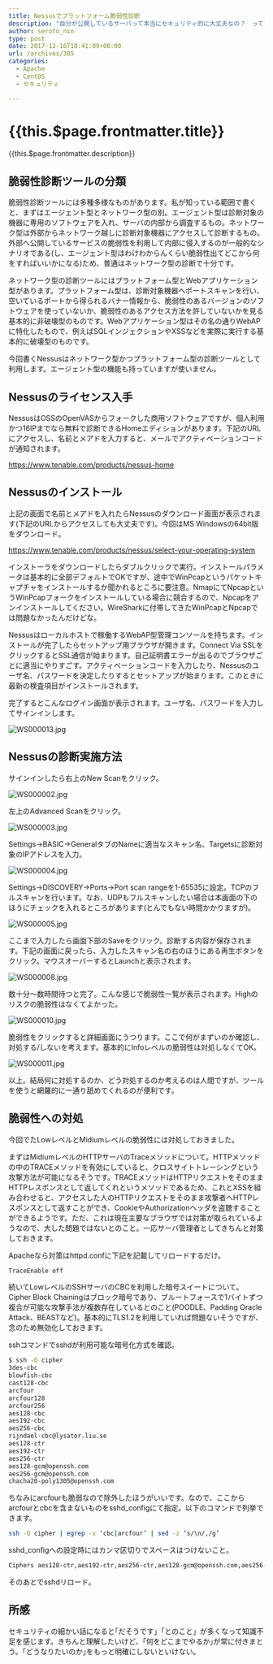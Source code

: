 ```yaml
---
title: Nessusでプラットフォーム脆弱性診断
description: "自分が公開しているサーバって本当にセキュリティ的に大丈夫なの？　っていう不安は常についてまわるものです。自身のサーバがうんぬんはもちろん、最悪攻撃の踏台にされて他者にも迷惑をかける可能性があります。というわけで今回はNessusという脆弱性診断ツールを利用してこのワードプレスサーバを診断してみます。"
author: seroto_nin
type: post
date: 2017-12-16T18:41:09+00:00
url: /archives/305
categories:
  - Apache
  - CentOS
  - セキュリティ

---
```

# {{this.$page.frontmatter.title}}

<Date/><ShowCategoriesOfPost/>

{{this.$page.frontmatter.description}}

<!--more-->

## 脆弱性診断ツールの分類

脆弱性診断ツールには多種多様なものがあります。私が知っている範囲で書くと、まずはエージェント型とネットワーク型の別。エージェント型は診断対象の機器に専用のソフトウェアを入れ、サーバの内部から調査するもの。ネットワーク型は外部からネットワーク越しに診断対象機器にアクセスして診断するもの。外部へ公開しているサービスの脆弱性を利用して内部に侵入するのが一般的なシナリオである(し、エージェント型はわけわからんくらい脆弱性出てどこから何をすればいいかになる)ため、普通はネットワーク型の診断で十分です。

ネットワーク型の診断ツールにはプラットフォーム型とWebアプリケーション型があります。プラットフォーム型は、診断対象機器へポートスキャンを行い、空いているポートから得られるバナー情報から、脆弱性のあるバージョンのソフトウェアを使っていないか、脆弱性のあるアクセス方法を許していないかを見る基本的に非破壊型のものです。Webアプリケーション型はその名の通りWebAPに特化したもので、例えばSQLインジェクションやXSSなどを実際に実行する基本的に破壊型のものです。

今回書くNessusはネットワーク型かつプラットフォーム型の診断ツールとして利用します。エージェント型の機能も持っていますが使いません。

## Nessusのライセンス入手

NessusはOSSのOpenVASからフォークした商用ソフトウェアですが、個人利用かつ16IPまでなら無料で診断できるHomeエディションがあります。下記のURLにアクセスし、名前とメアドを入力すると、メールでアクティベーションコードが通知されます。

<https://www.tenable.com/products/nessus-home>

## Nessusのインストール

上記の画面で名前とメアドを入れたらNessusのダウンロード画面が表示されます(下記のURLからアクセスしても大丈夫です)。今回はMS Windowsの64bit版をダウンロード。

<https://www.tenable.com/products/nessus/select-your-operating-system>

インストーラをダウンロードしたらダブルクリックで実行。インストールパラメータは基本的に全部デフォルトでOKですが、途中でWinPcapというパケットキャプチャをインストールするか聞かれるところに要注意。NmapにてNpcapというWinPcapフォークをインストールしている場合に競合するので、Npcapをアンインストールしてください。WireSharkに付帯してきたWinPcapとNpcapでは問題なかったんだけどな。

Nessusはローカルホストで稼働するWebAP型管理コンソールを持ちます。インストールが完了したらセットアップ用ブラウザが開きます。Connect Via SSLをクリックするとSSL通信が始まります。自己証明書エラーが出るのでブラウザごとに適当にやりすごす。アクティベーションコードを入力したり、Nessusのユーザ名、パスワードを決定したりするとセットアップが始まります。このときに最新の検査項目がインストールされます。

完了するとこんなログイン画面が表示されます。ユーザ名、パスワードを入力してサインインします。

![WS000013.jpg](./WS000013.jpg)

## Nessusの診断実施方法

サインインしたら右上のNew Scanをクリック。

![WS000002.jpg](./WS000002.jpg)

左上のAdvanced Scanをクリック。

![WS000003.jpg](./WS000003.jpg)

Settings→BASIC→GeneralタブのNameに適当なスキャン名、Targetsに診断対象のIPアドレスを入力。

![WS000004.jpg](./WS000004.jpg)

Settings→DISCOVERY→Ports→Port scan rangeを1-65535に設定。TCPのフルスキャンを行います。なお、UDPもフルスキャンしたい場合は本画面の下のほうにチェックを入れるところがあります(とんでもない時間かかりますが)。

![WS000005.jpg](./WS000005.jpg)

ここまで入力したら画面下部のSaveをクリック。診断する内容が保存されます。下記の画面に戻ったら、入力したスキャン名の右のほうにある再生ボタンをクリック。マウスオーバーするとLaunchと表示されます。

![WS000008.jpg](./WS000008.jpg)

数十分～数時間待つと完了。こんな感じで脆弱性一覧が表示されます。Highのリスクの脆弱性はなくてよかった。

![WS000010.jpg](./WS000010.jpg)

脆弱性をクリックすると詳細画面にうつります。ここで何がまずいのか確認し、対処する/しないを考えます。基本的にInfoレベルの脆弱性は対処しなくてOK。

![WS000011.jpg](./WS000011.jpg)

以上。結局何に対処するのか、どう対処するのか考えるのは人間ですが、ツールを使うと網羅的に一通り舐めてくれるのが便利です。

## 脆弱性への対処

今回でたLowレベルとMidiumレベルの脆弱性には対処しておきました。

まずはMidiumレベルのHTTPサーバのTraceメソッドについて。HTTPメソッドの中のTRACEメソッドを有効にしていると、クロスサイトトレーシングという攻撃方法が可能になるそうです。TRACEメソッドはHTTPリクエストをそのままHTTPレスポンスとして返してくれというメソッドであるため、これとXSSを組み合わせると、アクセスした人のHTTPリクエストをそのまま攻撃者へHTTPレスポンスとして返すことができ、CookieやAuthorizationヘッダを盗聴することができるようです。ただ、これは現在主要なブラウザでは対策が取られているようなので、大した問題ではないとのこと。一応サーバ管理者としてきちんと対策しておきます。

Apacheなら対策はhttpd.confに下記を記載してリロードするだけ。

```bash
TraceEnable off
```

続いてLowレベルのSSHサーバのCBCを利用した暗号スイートについて。Cipher Block Chainingはブロック暗号であり、ブルートフォースで1バイトずつ複合が可能な攻撃手法が複数存在しているとのこと(POODLE、Padding Oracle Attack、BEASTなど)。基本的にTLS1.2を利用していれば問題ないそうですが、念のため無効化しておきます。

sshコマンドでsshdが利用可能な暗号化方式を確認。

```bash
$ ssh -Q cipher
3des-cbc
blowfish-cbc
cast128-cbc
arcfour
arcfour128
arcfour256
aes128-cbc
aes192-cbc
aes256-cbc
rijndael-cbc@lysator.liu.se
aes128-ctr
aes192-ctr
aes256-ctr
aes128-gcm@openssh.com
aes256-gcm@openssh.com
chacha20-poly1305@openssh.com
```

ちなみにarcfourも脆弱なので除外したほうがいいです。なので、ここからarcfourとcbcを含まないものをsshd_configにて指定。以下のコマンドで列挙できます。

```bash
ssh -Q cipher | egrep -v ‘cbc|arcfour’ | sed -z ‘s/\n/,/g’
```

sshd_configへの設定時にはカンマ区切りでスペースはつけないこと。

```bash
Ciphers aes128-ctr,aes192-ctr,aes256-ctr,aes128-gcm@openssh.com,aes256-gcm@openssh.com,chacha20-poly1305@openssh.com
```

そのあとでsshdリロード。

## 所感

セキュリティの細かい話になると｢だそうです｣「とのこと」が多くなって知識不足を感じます。きちんと理解したいけど、｢何をどこまでやるか｣が常に付きまとう。｢どうなりたいのか｣をもっと明確にしないといけない。
